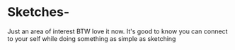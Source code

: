 # Sketches-
Just an area of interest BTW love it now. It's good to know you can connect to your self while doing something as simple as sketching 
